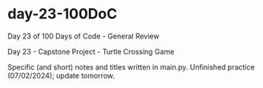 # day-23-100DoC
Day 23 of 100 Days of Code - General Review

Day 23 - Capstone Project - Turtle Crossing Game

Specific (and short) notes and titles written in main.py. 
  Unfinished practice (07/02/2024); update tomorrow.
